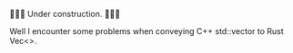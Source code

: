 🚧🚧🚧 Under construction. 🚧🚧🚧

Well I encounter some problems when conveying C++ std::vector to Rust Vec<>.